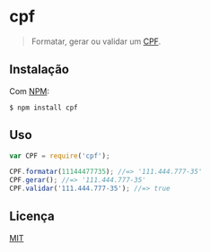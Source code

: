 # cpf

> Formatar, gerar ou validar um [CPF](https://pt.wikipedia.org/wiki/cpf).

## Instalação

Com [NPM](http://npmjs.com/):

```
$ npm install cpf
```

## Uso

```js
var CPF = require('cpf');

CPF.formatar(11144477735); //=> '111.444.777-35'
CPF.gerar(); //=> '111.444.777-35'
CPF.validar('111.444.777-35'); //=> true
```

## Licença

[MIT](http://theuves.mit-license.org/)
